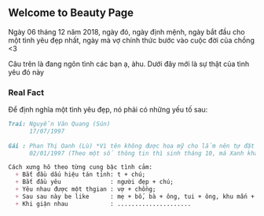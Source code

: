 ## Welcome to Beauty Page
Ngày 06 tháng 12 năm 2018, ngày đó, ngày định mệnh, ngày bắt đầu cho một tình yêu đẹp nhất, ngày mà vợ chính thức bước vào cuộc đời của chồng <3

Câu trên là đang ngôn tình các bạn ạ, àhu. Dưới đây mới là sự thật của tình yêu đó này


### Real Fact

Để định nghĩa một tình yêu đẹp, nó phải có những yếu tố sau:

```markdown
Trai: Nguyễn Văn Quang (Sún)
      17/07/1997
      
Gái : Phan Thị Oanh (Lù) *Vì tên không được hoa mỹ cho lắm nên tự đặt luôn cho mình là Hoa Oanh*
      02/01/1997 (Theo một số thông tin thì sinh tháng 10, má Xanh khai gì lệch tận 9 tháng -_-)

Cách xưng hô theo từng cung bậc tình cảm:
  + Bắt đầu dấu hiệu tán tỉnh: t + chú;
  + Bắt đầu yêu              : người đẹp + chú;
  + Yêu nhau được một thgian : vợ + chồng;
  + Sau sau này be like      : mẹ + bố, bà + ông, tui + ông, khu mấn + khu mấn,...
  + Khi giận nhau            : .....................
 
```


